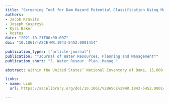 ```yaml
---
title: "Screening Tool for Dam Hazard Potential Classification Using Machine Learning and Multi-Objective Hyperparameter Tuning"
authors:
- Jacob Kravits
- Joseph Kasprzyk
- Kyri Baker
- kostas
date: "2021-10-21T00:00:00Z"
doi: "10.1061/(ASCE)WR.1943-5452.0001414"

publication_types: ["article-journal"]
publication: "*Journal of Water Resources, Planning and Management*"
publication_short: "J. Water Resour. Plan. Manag."

abstract: Within the United States’ National Inventory of Dams, 15,000 dams have been classified as having a "high" hazard potential meaning failure or misoperation would lead to probable loss of human life. However, state dam officials evaluate dam hazard potential on a case-by-case basis, ultimately relying on human judgement. Such a process lacks objectivity and consistency across state boundaries and can be time consuming. Here, the authors present a parameterized geospatial and machine learning dam hazard potential classification model to overcome these limitations. The parameters of this model can be tuned for optimal performance. However, for this classification problem, the regulatory and physical implications of the types of model misclassifications are best captured through multiple objectives. Therefore, this research additionally contributes a novel multi-objective approach to machine learning hyperparameter tuning. This research demonstrates the utility of this approach for dams in Massachusetts, United States using a multi-objective evolutionary algorithm to explore different model parameterizations and identify analyst-relevant tradeoffs among objectives describing model performance. Such an approach allows for greater justification of model parameters as well as greater insights into the complexities of the dam hazard potential classification problem.

links:
- name: Link
  url: https://ascelibrary.org/doi/10.1061/%28ASCE%29WR.1943-5452.0001414

---
```

